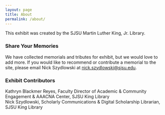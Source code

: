 ```yaml
---
layout: page
title: About
permalink: /about/
---
```

This exhibit was created by the SJSU Martin Luther King, Jr. Library.

### Share Your Memories
We have collected memorials and tributes for exhibit, but we would love to add more. If you would like to recommend or contribute a memorial to the site, please email Nick Szydlowski at [nick.szydlowski@sjsu.edu](mailto:nick.szydlowski@sjsu.edu).


### Exhibit Contributors
Kathryn Blackmer Reyes, Faculty Director of Academic & Community Engagement & AAACNA Center, SJSU King Library  
Nick Szydlowski, Scholarly Communications & Digital Scholarship Librarian, SJSU King Library
